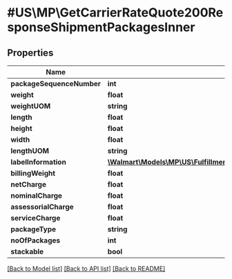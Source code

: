 # #US\MP\GetCarrierRateQuote200ResponseShipmentPackagesInner

## Properties

Name | Type | Description | Notes
------------ | ------------- | ------------- | -------------
**packageSequenceNumber** | **int** |  |
**weight** | **float** |  |
**weightUOM** | **string** |  |
**length** | **float** |  |
**height** | **float** |  |
**width** | **float** |  |
**lengthUOM** | **string** |  |
**labelInformation** | [**\Walmart\Models\MP\US\Fulfillment\GetCarrierRateQuote200ResponseShipmentPackagesInnerLabelInformation**](GetCarrierRateQuote200ResponseShipmentPackagesInnerLabelInformation.md) |  | [optional]
**billingWeight** | **float** |  | [optional]
**netCharge** | **float** |  | [optional]
**nominalCharge** | **float** |  | [optional]
**assessorialCharge** | **float** |  | [optional]
**serviceCharge** | **float** |  | [optional]
**packageType** | **string** |  | [optional]
**noOfPackages** | **int** |  | [optional]
**stackable** | **bool** |  | [optional]


[[Back to Model list]](../) [[Back to API list]](../../Api/US/MP) [[Back to README]](../../README.md)
